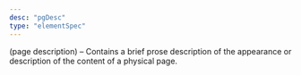 ```yaml
---
desc: "pgDesc"
type: "elementSpec"
---
```


(page description) – Contains a brief prose description of the appearance or description
of the content of a physical page.